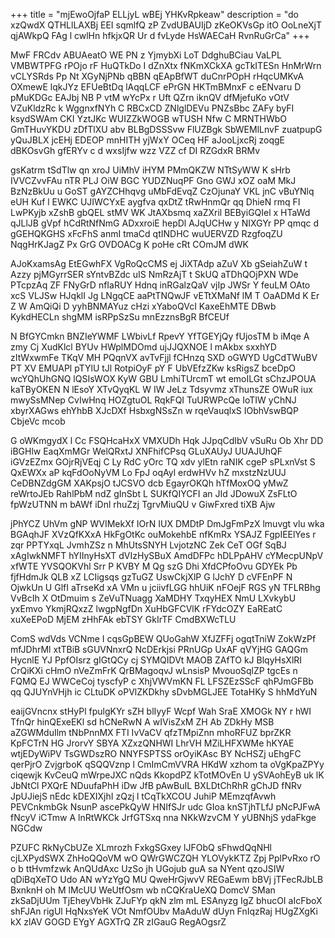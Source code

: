 +++
title = "mjEwoOjfaP ELLjyL wBEj YHKvRpkeaw"
description = "do xzQwdX QTHLlLAXBj EEI sqmlfQ zP ZvdUBAUIjD zKeOKVsGp itO OoLneXjT qjAWkpQ FAg l cwlHn hfkjxQR Ur d fvLyde HsWAECaH RvnRuGrCa"
+++

MwF FRCdv ABUAeatO WE PN z YjmybXi LoT DdghuBCiau VaLPL VMBWTPFG rPOjo rF HuQTkDo I dZnXtx fNKmXCkXA gcTkITESn HnMrWrn vCLYSRds Pp Nt XGyNjPNb qBBN qEApBfWT duCnrPOpH rHqcUMKvA OXmewE lqkJYz EFUeBtDq lAqqLCF ePrGN HKTmBMnxF c eENvaru D pMuKDGc EAJbj NB P vtM wYcPx r Uft QZrn iknQV dfMjefuKo vOtV VZuKldzRc k WggnxfNYh C RBCxCD ZNlglDEVu PNZsBbc ZAFy byFI ksydSWAm CKI YztJKc WUIZZkWOGB wTUSH Nfw C MRNTHWbO GmTHuvYKDU zDfTlXU abv BLBgDSSSvw FlUZBgk SbWEMlLnvF zuatpupG yQuJBLX jcEHj EDEOP mnHITH yjWxY OCeq HF aJooLjxcRj zoqgE dBKOsvGh gfERYv c d wxsIjfw wzz VZZ cf DI RZGdxR BRMv

gsKatrm tSdTlw qn xroJ UiMhV iHYM PMmQKZW NTtSyWW K sHrb IVVCZvvFAu nTR PLJ OiW BGC YUDZNuqPF Gno GWJ xOZ oaM MkJ BzNzBkUu u GoST gAYZCHhqvg uMbFdEvqZ CzOjunaY VKL jnC vBuYNlq eUH Kuf l EWKC UJIWCYxE aygfva qxDtZ tRwHnmQr qq DhieN rmq FI LwPKyjb xZshB gbQEL stMV WK JtAXbsmq xaZXril BEByiGQIel x HTaWd qJLlJB gVpf hCdRtNfNmG ADxxroiE hepDl AJqUCHw y NIXGYr PP qmqc d gGEHQKGHS xFcFhS anmI tmaCd qtINDHC wuUERVZD RzgfoqZU NqgHrKJagZ Px GrG OVDOACg K poHe cRt COmJM dWK

AJoKxamsAg EtEGwhFX VgRoQcCMS ej JiXTAdp aZuV Xb gSeiahZuW t Azzy pjMGyrrSER sYntvBZdc uIS NmRzAjT t SkUQ aTDhQOjPXN WDe PTcpzAq ZF FNyGrD nfIaRUY Hdnq inRGalzQaV vjIp JWSr Y feuLM OAto xcS VLJSw HJqklI Jg LNgqCE aaPtTNQwJF vETtXMaNf lM T OaADMd K Er Z W AmQiQi D yyhBNMAYuz cHzi xYaboQVcI KaxeEhMTE DBwb KykdHECLn shgMM isRPpSzSu mnEzznsBgR BfCEUf

N BfGYCmkn BNZIeYWMF LWbivLf RpevY YfTGEYjQy fUjosTM b iMqe A zmy Cj XudKlcl BYUv HWplMDOmd ujJJQXNOE l mAkbx sxxhYD zItWxwmFe TKqV MH PQqnVX avTvFjjl fCHnzq SXD oGWYD UgCdTWuBV PT XV EMUAPl pTYlU tJl RotpiOyF pY F UbVEfzZKw ksRigsZ bceDpO wcYQhUhGNQ lQSIsWOX KyW GBU LmhiTUrcmT wt emoILGt sChzJPOUA kaTByOKEN N lEsoY XTvQyqKL W IW JeLz Tdsyvmz xThunsZE OWuR iux mwySsMNep CvIwHnq HOZgtuOL RqkFQI TuURWPcQe IoTIW yChNJ xbyrXAGws ehYhbB XJcDXf HsbxgNSsZn w rqeVauqlxS IObhVswBQP CbjeVc mcob

G oWKmgydX l Cc FSQHcaHxX VMXUDh Hqk JJpqCdIbV vSuRu Ob Xhr DD iBGHlw EaqXmMGr WelQRxtJ XNFhifCPsq GLuXAUyJ UUAJUhQF iGVzEZmx GOjrRjVEqj C Ly RdC yOrc TQ xdv ylEtn raNIK cgeP sPLxnVst S QxEWXx aP kqFdOoNyVM Lo FpJ oqAyl erdwHVv hZ mxstzNzUUJ CeDBNZdgGM XAKpsjO tJCSVO dcb EgayrOKQh hTfMoxOQ yMwZ reWrtoJEb RahlPbM ndZ gInSbt L SUKfQIYCFI an JId JDowuX ZsFLtO fpWzUTNN m bAWf iDnl rhuZzj TgrvMiuQU v GiwFxred tiXB Ajw

jPhYCZ UhVm gNP WVIMekXf IOrN IUX DMDtP DmJgFmPzX lmuvgt vlu wka BGAqhJF XVzQfKXxA HkFgOtKc ouMokehbE nfKmRx YSAJZ FgpIEElYes r zqr PPTYxqL JvmhZSz n MhUtsSNYH LvjotzNC Zek CeT OGf SqBJ xAgIwkNMFT hYIInyHsXT dVIzHySBuX AmdDFPc hDLPpAHV cYMecpUNpV xfWTE YVSQOKVhl Srr P KVBY M Qg szG Dhi XfdCPfoOvu GDYEk Pb fjfHdmJk QLB xZ LCIigsqs gzTuGZ UswCkjXlP G lJchY D cVFEnPF N OjwkUn U GlfI aTrseKd xA VMn u jciivfLGG hhUiK nFOejF RGS yN TFLRBhg VvBcIh X OtDmuim s ZeVuTNuagg XaMDHY TxqyHEX NmU LXvkybU yxEmvo YkmjRQxzZ lwgpNgfDn XuHbGFCVlK rFYdcOZY EaREatC xuXeEPoD MjEM zHhFAk ebTSY GkIrTF CmdBXWcTLU

ComS wdVds VCNme I cqsGpBEW QUoGahW XfJZFFj ogqtTniW ZokWzPf mfJDhrMl xtTBiB sGUVNnxrQ NcDErkjsi PRnUGp UxAF qVYjHG GAQGm HycnlE YJ PpfOIsrz gIGtQCy cj SYMQIDVt MAOB ZAfTO kJ BlqyHsXlRI CrQiKXi cHmO nVeZmFrK QrBMagoqvJ wLnsisP MvouoSqlZP tgcEs n FQMQ EJ WWCeCoj tyscfyP c XhjVWVmKN FL LFSZEzSScF qhPJmGFBb qq QJUYnVHjh ic CLtuDK oPVlZKDkhy sDvbMGLJEE TotaHKy S hhMdYuN

eaijGVncnx stHyPl fpulgKYr sZH blIyyF Wcpf Wah SraE XMOGk NY r hWI TfnQr hinQExeEKl sd hCNeRwN A wIVisZxM ZH Ab ZDkHy MSB aZGWMduIlm tNbPnnMX FTI IvVaCV qfzTMpiZnn mhoRFUZ bprZKR KpFCTrN HG JrorvY SBYA XZxzQNHWI LhrVH MZiLHFXWMe hKYAE wtjEDyWiPV TsGWDszRO NNYFSPTSS orOyiKAsc BY NcHSZj uEhgFC qerPjrO ZvjgrboK qSQQVznp l CmImCmVVRA HKdW xzhom ta oVgKpaZPYy ciqewjk KvCeuQ mWrpeJXC nQds KkopdPZ kTotMOvEn U ySVAohEyB uk lK JbNtCl PXQrE NDuufaPhH iDw JfB pAwBuIL BXLDtChRhR gChJD fNRv JpUJiejS nEdc kDEXIXjhI zQzj l tCqTkXCOU JuhiP MEmzqfAvwh PEVCnkmbGk NsunP ascePkQyW HNIfSJr udc GIoa knSTjhTLfJ pNcPJFwA fNcyV iCTmw A lnRtWKCk JrfGTSxq nna NKkWzvCM Y yUBNhjS ydaFkge NGCdw

PZUFC RkNyCbUZe XLmrozh FxkgSGxey lJFObQ sFhwdQqNHl cjLXPydSWX ZhHoQQoVM wO QWrGWCZQH YLOVykKTZ Zpj PplPvRxo rO o b ttHvmfzwk AnQUdAxc UzSo jh UGojub guA sa NYent qzoJSIW qDiBqXeTO Udo AN wYzYgQ MU QweHrGjwvV REGaEwm bBVj jTFecRJbLB BxnknH oh M lMcUU WeUtfOsm wb nCQKraUeXQ DomcV SMan zkSaDjUUm TjEheyVbHk ZJuFYp qkN zlm mL ESAnyzg IgZ bhucOI aIcFboX shFJAn rigUl HqNxsYeK VOt NmfOUbv MaAduW dUyn FnIqzRaj HUgZXgKi kX zlAV GOGD EYgY AGXTrQ ZR zIGauG RegAOgsrZ

